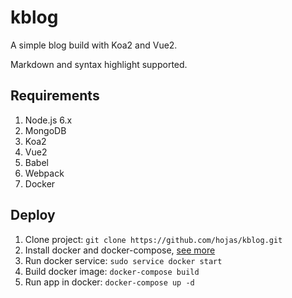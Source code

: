 # kblog

A simple blog build with Koa2 and Vue2.

Markdown and syntax highlight supported.

## Requirements

1. Node.js 6.x
2. MongoDB
3. Koa2
4. Vue2
5. Babel
6. Webpack
7. Docker

## Deploy

1. Clone project: `git clone https://github.com/hojas/kblog.git`
2. Install docker and docker-compose, [see more](https://www.docker.com/)
3. Run docker service: `sudo service docker start`
3. Build docker image: `docker-compose build`
4. Run app in docker: `docker-compose up -d`

